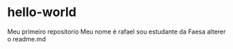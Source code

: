 # hello-world
Meu primeiro repositorio
Meu nome é rafael sou estudante da Faesa
alterer o readme.md
